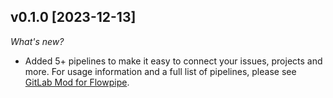 ## v0.1.0 [2023-12-13]

_What's new?_

- Added 5+ pipelines to make it easy to connect your issues, projects and more. For usage information and a full list of pipelines, please see [GitLab Mod for Flowpipe](https://hub.flowpipe.io/mods/turbot/gitlab).
